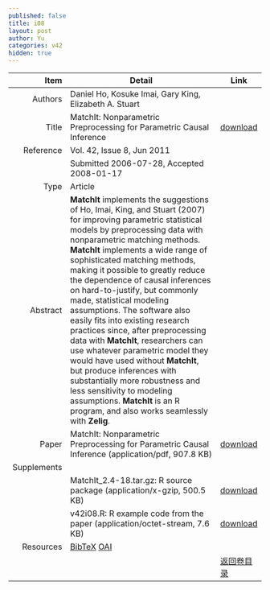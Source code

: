 ```yaml
---
published: false
title: i08
layout: post
author: Yu
categories: v42
hidden: true
---
```


| Item | Detail | Link |
|---:|---|---|
| Authors | Daniel Ho, Kosuke Imai, Gary King, Elizabeth A. Stuart| |
| Title |MatchIt: Nonparametric Preprocessing for Parametric Causal Inference | [download](http://www.jstatsoft.org/v42/i08/paper) |
| Reference |Vol. 42, Issue 8, Jun 2011 | |
| | Submitted 2006-07-28, Accepted 2008-01-17| | 
| Type | Article| |
| Abstract | <b>MatchIt</b> implements the suggestions of Ho, Imai, King, and Stuart (2007) for improving parametric statistical models by preprocessing data with nonparametric matching methods. <b>MatchIt</b> implements a wide range of sophisticated matching methods, making it possible to greatly reduce the dependence of causal inferences on hard-to-justify, but commonly made, statistical modeling assumptions. The software also easily fits into existing research practices since, after preprocessing data with <b>MatchIt</b>, researchers can use whatever parametric model they would have used without <b>MatchIt</b>, but produce inferences with substantially more robustness and less sensitivity to modeling assumptions. <b>MatchIt</b> is an R program, and also works seamlessly with <b>Zelig</b>.| |
| Paper | MatchIt: Nonparametric Preprocessing for Parametric Causal Inference  (application/pdf, 907.8 KB)| [download](http://www.jstatsoft.org/v42/i08/paper) |
| Supplements | | |
| |MatchIt_2.4-18.tar.gz: R source package  (application/x-gzip, 500.5 KB)|  [download](http://www.jstatsoft.org/v42/i08/supp/1) |
| |v42i08.R: R example code from the paper  (application/octet-stream, 7.6 KB)|  [download](http://www.jstatsoft.org/v42/i08/supp/2) |
| Resources | [BibTeX](http://www.jstatsoft.org/v42/i08/bibtex) [OAI](http://www.jstatsoft.org/oai?verb=GetRecord&identifier=oai.jstatsoft/v42/i08&prefix=oai_dc)| |
| |  | [返回卷目录]({{site.baseurl}}/volume/v42.html) |
